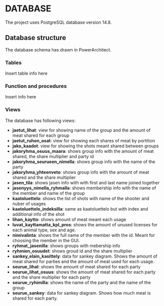 # DATABASE

The project uses PostgreSQL database version 14.8.

## Database structure

The database schema has drawn in PowerArchitect.

### Tables

Insert table info here

### Function and procedures

Insert info here

### Views

The database has following views:

- **jaetut_lihat**: view for showing name of the group and the amount of meat shared for each group
- **jaetut_ruhon_osat**:  view for showing each shares of meat by portition
- **jako_kaadot**: view for showing the shots meant shared between groups
- **jakoryhma_osuus_maara**: shows group info with the amount of meat shared, the share multiplier and party id
- **jakoryhma_seurueen_nimella**: shows group info with the name of the party
- **jakoryhma_yhteenveto**: shows group info with the amount of meat shared and the share multiplier
- **jasen_tila**: shows jasen info with with first and last name joined together
- **jasenyys_nimella_ryhmalla**: shows membership info with the name of the member and name of the group
- **kaatoluettelo**: shows the list of shots with name of the shooter and nuber of usages
- **kaatoluettelo_indeksilla**: same as kaatoluettelo but with index and additional info of the shot
- **lihan_kaytto**: shows amount of meat meant each usage
- **luvat_kayttamatta_kpl_pros**: shows the amount of unused licenses for each animal type, sex and age.
- **nimivalinta**: shows the full name of the member with the id. Meant for choosing the member in the GUI.
- **ryhmat_jasenilla**: shows groups with mebership info
- **ryhmien_osuudet**: shows groud id and the share multiplier
- **sankey_elain_kasittely**: data for sankey diagram. Shows the amount of meat shared for parties and the amount of meat used for each usage.
- **seurue_lihat**: shows the amount of meat shared for each party
- **seurue_lihat_osuus**: shows the amount of meat shared for each party and the share multiplier for each party
- **seurue_ryhimilla**: shows the name of the party and the name of the group
- **seurue_sankey**: data for sankey diagram. Shows how much meat is shared for each party.
